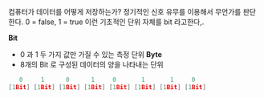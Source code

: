 컴퓨터가 데이터를 어떻게 저장하는가?  정기적인 신호 유무를 이용해서 무언가를 판단한다. 0 = false, 1 = true 이런 기초적인 단위 자체를 bit 라고한다,.

**Bit**
- 0 과 1 두 가지 값만 가질 수 있는 측정 단위 
**Byte**
- 8개의 Bit 로 구성된 데이터의 양을 나타내는 단위
```C++
   0     1      0      1     0       1       1     0  
[1Bit] [1Bit] [1Bit] [1Bit] [1Bit] [1Bit] [1Bit] [1Bit]  
```
